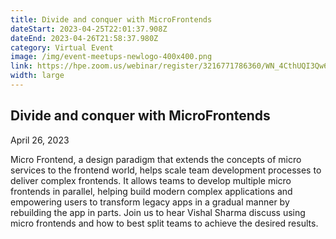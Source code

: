 ```yaml
---
title: Divide and conquer with MicroFrontends
dateStart: 2023-04-25T22:01:37.908Z
dateEnd: 2023-04-26T21:58:37.980Z
category: Virtual Event
image: /img/event-meetups-newlogo-400x400.png
link: https://hpe.zoom.us/webinar/register/3216771786360/WN_4CthUQI3Qw64U9w_WHY4Kg
width: large
---
```

## Divide and conquer with MicroFrontends

April 26, 2023

Micro Frontend, a design paradigm that extends the concepts of micro services to the frontend world, helps scale team development processes to deliver complex frontends. It allows teams to develop multiple micro frontends in parallel, helping build modern complex applications and empowering users to transform legacy apps in a gradual manner by rebuilding the app in parts. Join us to hear Vishal Sharma discuss using micro frontends and how to best split teams to achieve the desired results.